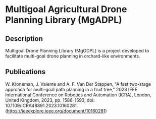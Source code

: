 # Multigoal Agricultural Drone Planning Library (MgADPL)

## Description

Multigoal Drone Planning Library (MgODPL) is a project developed to facilitate multi-goal drone planning in orchard-like environments.

## Publications

W. Kroneman, J. Valente and A. F. Van Der Stappen, "A fast two-stage approach for multi-goal path planning in a fruit tree," 2023 IEEE International Conference on Robotics and Automation (ICRA), London, United Kingdom, 2023, pp. 1586-1593, doi: 10.1109/ICRA48891.2023.10160281. (https://ieeexplore.ieee.org/document/10160281)